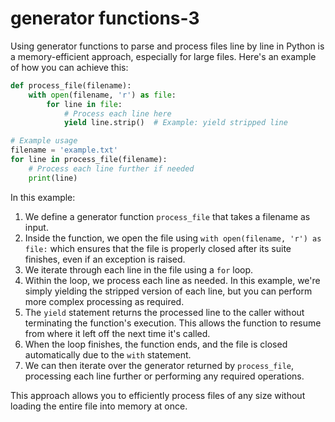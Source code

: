 # generator functions-3

Using generator functions to parse and process files line by line in Python is a memory-efficient approach, especially for large files. Here's an example of how you can achieve this:

```python
def process_file(filename):
    with open(filename, 'r') as file:
        for line in file:
            # Process each line here
            yield line.strip()  # Example: yield stripped line

# Example usage
filename = 'example.txt'
for line in process_file(filename):
    # Process each line further if needed
    print(line)
```

In this example:

1. We define a generator function `process_file` that takes a filename as input.
2. Inside the function, we open the file using `with open(filename, 'r') as file:` which ensures that the file is properly closed after its suite finishes, even if an exception is raised.
3. We iterate through each line in the file using a `for` loop.
4. Within the loop, we process each line as needed. In this example, we're simply yielding the stripped version of each line, but you can perform more complex processing as required.
5. The `yield` statement returns the processed line to the caller without terminating the function's execution. This allows the function to resume from where it left off the next time it's called.
6. When the loop finishes, the function ends, and the file is closed automatically due to the `with` statement.
7. We can then iterate over the generator returned by `process_file`, processing each line further or performing any required operations.

This approach allows you to efficiently process files of any size without loading the entire file into memory at once.
